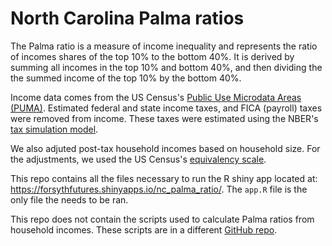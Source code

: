 # North Carolina Palma ratios

The Palma ratio is a measure of income inequality and represents the ratio of incomes shares of the top 10% to the bottom 40%. It is derived by summing all incomes in the top 10% and bottom 40%, and then dividing the the summed income of the top 10% by the bottom 40%.

Income data comes from the US Census's [Public Use Microdata Areas (PUMA)](https://www.census.gov/programs-surveys/acs/data/pums.html). Estimated federal and state income taxes, and FICA (payroll) taxes were removed from income. These taxes were estimated using the NBER's [tax simulation model](https://users.nber.org/~taxsim/taxsim27/).

We also adjuted post-tax household incomes based on household size. For the adjustments, we used the US Census's [equivalency scale](https://www.census.gov/topics/income-poverty/income-inequality/about/metrics/equivalence.html).

This repo contains all the files necessary to run the R shiny app located at: https://forsythfutures.shinyapps.io/nc_palma_ratio/.  The `app.R` file is the only file the needs to be ran.

This repo does not contain the scripts used to calculate Palma ratios from household incomes. These scripts are in a different [GitHub repo](https://github.com/forsythfuture/palma-ratio).
